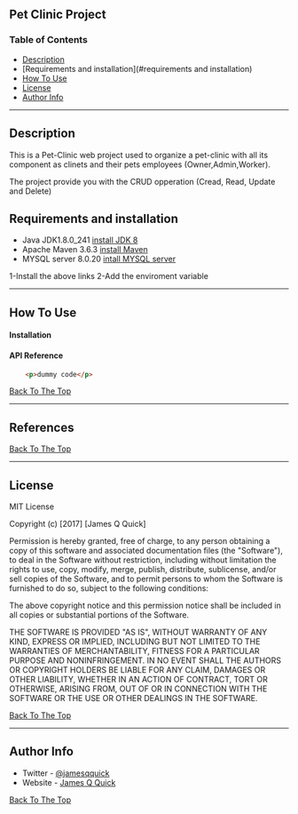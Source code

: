 Pet Clinic Project
---

### Table of Contents

- [Description](#description)
- [Requirements and installation](#requirements and installation)
- [How To Use](#how-to-use)
- [License](#license)
- [Author Info](#author-info)

---

## Description

This is a Pet-Clinic web project used to organize a pet-clinic with all its component as clinets and their pets
employees (Owner,Admin,Worker).

The project provide you with the CRUD opperation (Cread, Read, Update and Delete)
## Requirements and installation

- Java JDK1.8.0_241 [install JDK 8](https://www.oracle.com/java/technologies/javase/javase-jdk8-downloads.html)
- Apache Maven 3.6.3 [install Maven](https://maven.apache.org/download.cgi)
- MYSQL server 8.0.20 [intall MYSQL server](https://dev.mysql.com/downloads/windows/installer/8.0.html)

1-Install the above links
2-Add the enviroment variable

---

## How To Use

#### Installation



#### API Reference

```html
    <p>dummy code</p>
```
[Back To The Top](#read-me-template)

---

## References
[Back To The Top](#read-me-template)

---

## License

MIT License

Copyright (c) [2017] [James Q Quick]

Permission is hereby granted, free of charge, to any person obtaining a copy
of this software and associated documentation files (the "Software"), to deal
in the Software without restriction, including without limitation the rights
to use, copy, modify, merge, publish, distribute, sublicense, and/or sell
copies of the Software, and to permit persons to whom the Software is
furnished to do so, subject to the following conditions:

The above copyright notice and this permission notice shall be included in all
copies or substantial portions of the Software.

THE SOFTWARE IS PROVIDED "AS IS", WITHOUT WARRANTY OF ANY KIND, EXPRESS OR
IMPLIED, INCLUDING BUT NOT LIMITED TO THE WARRANTIES OF MERCHANTABILITY,
FITNESS FOR A PARTICULAR PURPOSE AND NONINFRINGEMENT. IN NO EVENT SHALL THE
AUTHORS OR COPYRIGHT HOLDERS BE LIABLE FOR ANY CLAIM, DAMAGES OR OTHER
LIABILITY, WHETHER IN AN ACTION OF CONTRACT, TORT OR OTHERWISE, ARISING FROM,
OUT OF OR IN CONNECTION WITH THE SOFTWARE OR THE USE OR OTHER DEALINGS IN THE
SOFTWARE.

[Back To The Top](#read-me-template)

---

## Author Info

- Twitter - [@jamesqquick](https://twitter.com/jamesqquick)
- Website - [James Q Quick](https://jamesqquick.com)

[Back To The Top](#read-me-template)
